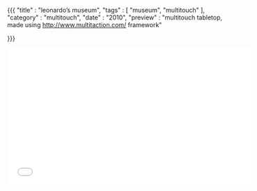 {{{
    "title"    : "leonardo’s museum",
    "tags"     : [ "museum", "multitouch" ],
    "category" : "multitouch",
    "date"     : "2010",
    "preview"  : "multitouch tabletop, made using http://www.multitaction.com/ framework"

}}}

<iframe width="560" height="315" src="//www.youtube.com/embed/z6bxBKe6-hg" frameborder="0" allowfullscreen></iframe>